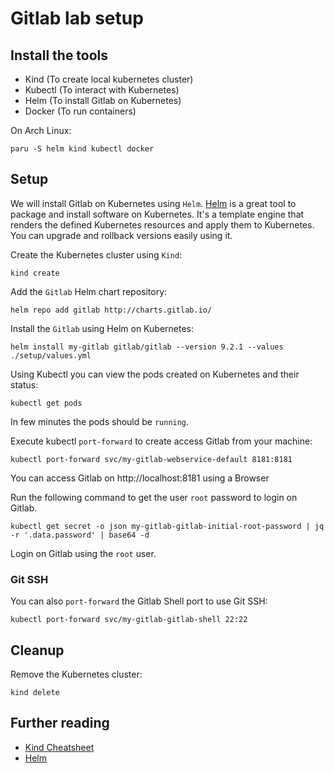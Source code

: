 # Gitlab lab setup

## Install the tools

- Kind (To create local kubernetes cluster)
- Kubectl (To interact with Kubernetes)
- Helm (To install Gitlab on Kubernetes)
- Docker (To run containers)

On Arch Linux:
```shell
paru -S helm kind kubectl docker
```

## Setup

We will install Gitlab on Kubernetes using `Helm`. [Helm](https://helm.sh/) is a great tool to package and install software on Kubernetes.
It's a template engine that renders the defined Kubernetes resources and apply them to Kubernetes.
You can upgrade and rollback versions easily using it.

Create the Kubernetes cluster using `Kind`:
```shell
kind create
```

Add the `Gitlab` Helm chart repository:
```shell
helm repo add gitlab http://charts.gitlab.io/
```

Install the `Gitlab` using Helm on Kubernetes:
```shell
helm install my-gitlab gitlab/gitlab --version 9.2.1 --values ./setup/values.yml
```

Using Kubectl you can view the pods created on Kubernetes and their status:
```shell
kubectl get pods
```

In few minutes the pods should be `running`.

Execute kubectl `port-forward` to create access Gitlab from your machine:
```shell
kubectl port-forward svc/my-gitlab-webservice-default 8181:8181
```

You can access Gitlab on http://localhost:8181 using a Browser

Run the following command to get the user `root` password to login on Gitlab.
```shell
kubectl get secret -o json my-gitlab-gitlab-initial-root-password | jq -r '.data.password' | base64 -d
```

Login on Gitlab using the `root` user.

### Git SSH

You can also `port-forward` the Gitlab Shell port to use Git SSH:
```shell
kubectl port-forward svc/my-gitlab-gitlab-shell 22:22
```

## Cleanup

Remove the Kubernetes cluster:
```shell
kind delete
```

## Further reading

- [Kind Cheatsheet](https://www.hackingnote.com/en/cheatsheets/kind/)
- [Helm](https://helm.sh/)
